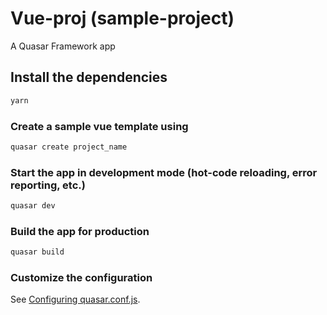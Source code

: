 # Vue-proj (sample-project)

A Quasar Framework app

## Install the dependencies
```bash
yarn
```
### Create a sample vue template using
```bash
quasar create project_name
```
### Start the app in development mode (hot-code reloading, error reporting, etc.)
```bash
quasar dev
```
### Build the app for production
```bash
quasar build
```
### Customize the configuration
See [Configuring quasar.conf.js](https://quasar.dev/quasar-cli/quasar-conf-js).
